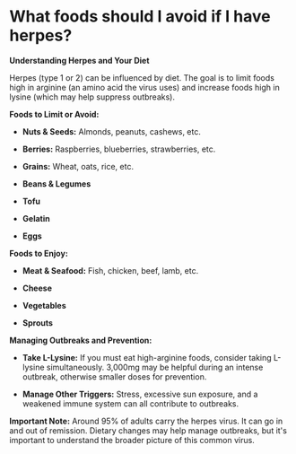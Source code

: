 # What foods should I avoid if I have herpes?

**Understanding Herpes and Your Diet**

Herpes (type 1 or 2) can be influenced by diet. The goal is to limit foods high in arginine (an amino acid the virus uses) and increase foods high in lysine (which may help suppress outbreaks).

**Foods to Limit or Avoid:**

- **Nuts & Seeds:** Almonds, peanuts, cashews, etc.

- **Berries:** Raspberries, blueberries, strawberries, etc.

- **Grains:** Wheat, oats, rice, etc.

- **Beans & Legumes**

- **Tofu**

- **Gelatin**

- **Eggs**

**Foods to Enjoy:**

- **Meat & Seafood:** Fish, chicken, beef, lamb, etc.

- **Cheese**

- **Vegetables**

- **Sprouts**

**Managing Outbreaks and Prevention:**

- **Take L-Lysine:** If you must eat high-arginine foods, consider taking L-lysine simultaneously. 3,000mg may be helpful during an intense outbreak, otherwise smaller doses for prevention.

- **Manage Other Triggers:** Stress, excessive sun exposure, and a weakened immune system can all contribute to outbreaks.

**Important Note:** Around 95% of adults carry the herpes virus. It can go in and out of remission. Dietary changes may help manage outbreaks, but it's important to understand the broader picture of this common virus.
